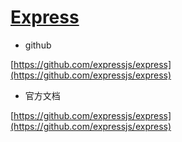 # [Express](https://github.com/expressjs/express)

- github

[https://github.com/expressjs/express](https://github.com/expressjs/express)

- 官方文档

[https://github.com/expressjs/express](https://github.com/expressjs/express)